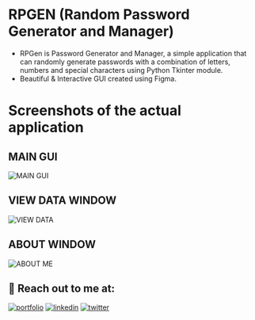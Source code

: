 
# RPGEN (Random Password Generator and Manager)

- RPGen is Password Generator and Manager, a simple application that can randomly generate passwords with a combination of letters, numbers and special characters using Python Tkinter module. 
- Beautiful & Interactive GUI created using Figma.

# Screenshots of the actual application

## MAIN GUI

![MAIN GUI](https://samunicode.github.io/MyFileHosting/Music-Player-Media/RPGen-Password-Manager.jpg)

## VIEW DATA WINDOW

![VIEW DATA](https://samunicode.github.io/MyFileHosting/Music-Player-Media/Saved-Credentials.jpg)

## ABOUT WINDOW

![ABOUT ME](https://samunicode.github.io/MyFileHosting/Music-Player-Media/About-Developer.jpg)
## 🔗 Reach out to me at:
[![portfolio](https://img.shields.io/badge/my_portfolio-000?style=for-the-badge&logo=ko-fi&logoColor=white)](https://www.sameerchauhan.in)
[![linkedin](https://img.shields.io/badge/linkedin-0A66C2?style=for-the-badge&logo=linkedin&logoColor=white)](https://www.linkedin.com/in/cbsameer/)
[![twitter](https://img.shields.io/badge/twitter-1DA1F2?style=for-the-badge&logo=twitter&logoColor=white)](https://twitter.com/samunicode)

